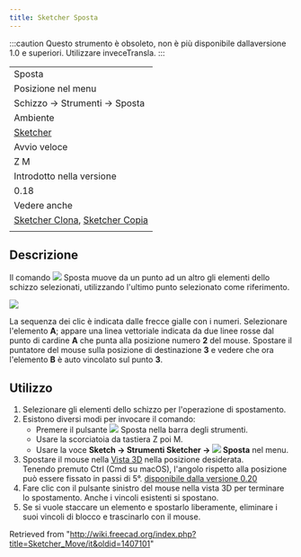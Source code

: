 ```yaml
---
title: Sketcher Sposta
---
```

:::caution
Questo strumento è obsoleto, non è più disponibile dallaversione 1.0 e superiori. Utilizzare inveceTransla.
:::

|  |
| --- |
| Sposta |
| Posizione nel menu |
| Schizzo → Strumenti → Sposta |
| Ambiente |
| [Sketcher](/Sketcher_Workbench/it "Sketcher Workbench/it") |
| Avvio veloce |
| Z M |
| Introdotto nella versione |
| 0.18 |
| Vedere anche |
| [Sketcher Clona](/Sketcher_Clone/it "Sketcher Clone/it"), [Sketcher Copia](/Sketcher_Copy/it "Sketcher Copy/it") |
|  |

## Descrizione

Il comando ![](/images/Sketcher_Move.svg) Sposta muove da un punto ad un altro gli elementi dello schizzo selezionati, utilizzando l'ultimo punto selezionato come riferimento.

![](/images/Sketcher_move.png)

La sequenza dei clic è indicata dalle frecce gialle con i numeri. Selezionare l'elemento **A**; appare una linea vettoriale indicata da due linee rosse dal punto di cardine **A** che punta alla posizione numero **2** del mouse. Spostare il puntatore del mouse sulla posizione di destinazione **3** e vedere che ora l'elemento **B** è auto vincolato sul punto **3**.

## Utilizzo

1. Selezionare gli elementi dello schizzo per l'operazione di spostamento.
2. Esistono diversi modi per invocare il comando:
   * Premere il pulsante ![](/images/Sketcher_Move.svg) Sposta nella barra degli strumenti.
   * Usare la scorciatoia da tastiera Z poi M.
   * Usare la voce **Sketch → Strumenti Sketcher → ![](/images/Sketcher_Move.svg) Sposta** nel menu.
3. Spostare il mouse nella [Vista 3D](/3D_view/it "3D view/it") nella posizione desiderata.  
   Tenendo premuto Ctrl (Cmd su macOS), l'angolo rispetto alla posizione può essere fissato in passi di 5°. [disponibile dalla versione 0.20](/Release_notes_0.20/it "Release notes 0.20/it")
4. Fare clic con il pulsante sinistro del mouse nella vista 3D per terminare lo spostamento. Anche i vincoli esistenti si spostano.
5. Se si vuole staccare un elemento e spostarlo liberamente, eliminare i suoi vincoli di blocco e trascinarlo con il mouse.

Retrieved from "<http://wiki.freecad.org/index.php?title=Sketcher_Move/it&oldid=1407101>"